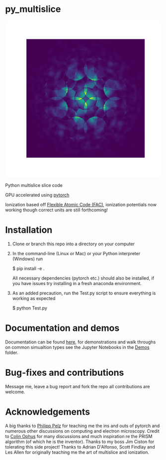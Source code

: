 # py_multislice

![](cbed.png)

Python multislice slice code

GPU accelerated using 
[pytorch](https://pytorch.org/)

Ionization based off [Flexible Atomic Code (FAC)](https://github.com/flexible-atomic-code/fac), ionization potentials now working though correct units are still forthcoming!

# Installation

1. Clone or branch this repo into a directory on your computer

2. In the command-line (Linux or Mac) or your Python interpreter (Windows) run

    $ pip install -e .

   All necessary dependencies (pytorch etc.) should also be installed, if you have issues try installing in a fresh anaconda environment.

3. As an added precaution, run the Test.py script to ensure everything is working as expected

    $ python Test.py

# Documentation and demos

Documentation can be found [here](html/pyms/index.html), for demonstrations and walk throughs on common simualtion types see the Jupyter Notebooks in the [Demos](Demos/) folder.

# Bug-fixes and contributions

Message me, leave a bug report and fork the repo all contributions are welcome.

# Acknowledgements

A big thanks to [Philipp Pelz](@PhilippPelz) for teaching me the ins and outs of pytorch and numerous other discussions on computing and electron microscopy. Credit to [Colin Ophus](@cophus) for many discussions and much inspiration re the PRISM algorithm (of which he is the inventor). Thanks to my boss Jim Ciston for tolerating this side project! Thanks to Adrian D'Alfonso, Scott Findlay and Les Allen for originally teaching me the art of multislice and ionization.


